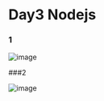 # Day3 Nodejs

### 1 

![image](https://user-images.githubusercontent.com/74258945/222992941-84eeb81f-4690-4940-8642-67a1656720b6.png)


###2 

![image](https://user-images.githubusercontent.com/74258945/222992958-a06a7955-40b2-4305-babd-cd0d879bdd69.png)
